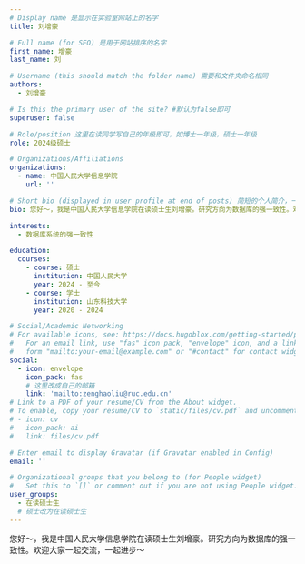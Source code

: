 ```yaml
---
# Display name 是显示在实验室网站上的名字
title: 刘增豪

# Full name (for SEO) 是用于网站排序的名字
first_name: 增豪
last_name: 刘

# Username (this should match the folder name) 需要和文件夹命名相同
authors:
  - 刘增豪

# Is this the primary user of the site? #默认为false即可
superuser: false

# Role/position 这里在读同学写自己的年级即可，如博士一年级，硕士一年级
role: 2024级硕士

# Organizations/Affiliations
organizations:
  - name: 中国人民大学信息学院
    url: ''

# Short bio (displayed in user profile at end of posts) 简短的个人简介，一两句话即可
bio: 您好～，我是中国人民大学信息学院在读硕士生刘增豪。研究方向为数据库的强一致性。欢迎大家一起交流，一起进步～

interests:
  - 数据库系统的强一致性

education:
  courses:
    - course: 硕士
      institution: 中国人民大学 
      year: 2024 - 至今
    - course: 学士
      institution: 山东科技大学
      year: 2020 - 2024

# Social/Academic Networking
# For available icons, see: https://docs.hugoblox.com/getting-started/page-builder/#icons
#   For an email link, use "fas" icon pack, "envelope" icon, and a link in the
#   form "mailto:your-email@example.com" or "#contact" for contact widget.
social:
  - icon: envelope
    icon_pack: fas
    # 这里改成自己的邮箱
    link: 'mailto:zenghaoliu@ruc.edu.cn'
# Link to a PDF of your resume/CV from the About widget.
# To enable, copy your resume/CV to `static/files/cv.pdf` and uncomment the lines below.
# - icon: cv
#   icon_pack: ai
#   link: files/cv.pdf

# Enter email to display Gravatar (if Gravatar enabled in Config)
email: ''

# Organizational groups that you belong to (for People widget)
#   Set this to `[]` or comment out if you are not using People widget.
user_groups:
  - 在读硕士生
  # 硕士改为在读硕士生
---
```


您好～，我是中国人民大学信息学院在读硕士生刘增豪。研究方向为数据库的强一致性。欢迎大家一起交流，一起进步～